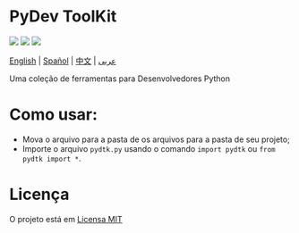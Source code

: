 # PyDev ToolKit

![](https://img.shields.io/github/license/caue-alves/PyDev-ToolKit)
![](https://img.shields.io/github/languages/top/caue-alves/PyDev-ToolKit)
![](https://img.shields.io/github/languages/code-size/caue-alves/PyDev-ToolKit)

[English](https://github.com/caue-alves/PyDev-ToolKit/blob/master/International%20READMEs/README-ENGLISH.md) |
[Spañol](https://github.com/caue-alves/PyDev-ToolKit/blob/master/International%20READMEs/README-SPA%C3%91OL.md) |
[中文](https://github.com/caue-alves/PyDev-ToolKit/blob/master/International%20READMEs/README-CHINA.md) |
[عربى]()

Uma coleção de ferramentas para Desenvolvedores Python 

# Como usar:
- Mova o arquivo para a pasta de os arquivos para a pasta de seu projeto;
- Importe o arquivo `pydtk.py` usando o comando `import pydtk` ou `from pydtk import *`.

# Licença

O projeto está em [Licensa MIT](https://github.com/caue-alves/PyDev-ToolKit/blob/master/LICENSE.md)
